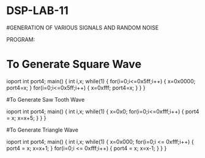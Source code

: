 # DSP-LAB-11

#GENERATION OF VARIOUS SIGNALS AND RANDOM 
NOISE

PROGRAM:

# To  Generate  Square  Wave
 
 ioport int port4; 
main() 
{ 
int i,x; 
while(1) 
{ 
for(i=0;i<=0x5ff;i++) 
{ 
x=0x0000; 
port4=x; 
} 
for(i=0;i<=0x5ff;i++) 
{ 
x=0xfff; 
port4=x; 
} 
} 
} 

#To Generate  Saw Tooth Wave

 ioport int port4; 
main() 
{ 
int i,x; 
while(1) 
{ 
x=0x0; 
for(i=0;i<=0xfff;i++) 
{ 
port4 = x; 
x=x+5; 
} 
} 
} 

#To  Generate  Triangle  Wave

 ioport int port4; 
main() 
{ 
int i,x; 
while(1) 
{ 
x=0x000; 
for(i=0;i <= 0xfff;i++) 
{ 
port4 = x; 
x=x+1; 
} 
for(i=0;i <= 0xfff;i++) 
{ 
port4 = x; 
x=x-1; 
} 
} 
}
